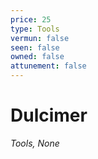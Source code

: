 ```yaml
---
price: 25
type: Tools
vermun: false
seen: false
owned: false
attunement: false
---
```

# Dulcimer

*Tools, None*